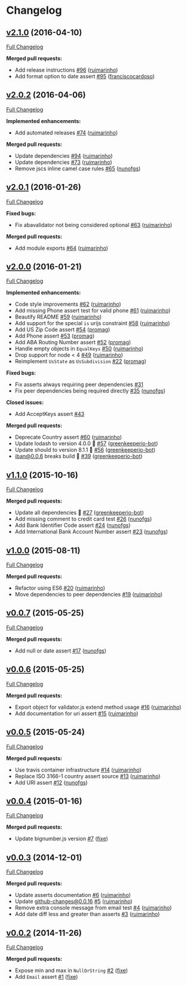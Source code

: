 # Changelog

## [v2.1.0](https://github.com/seegno/validator.js-asserts/tree/v2.1.0) (2016-04-10)
[Full Changelog](https://github.com/seegno/validator.js-asserts/compare/v2.0.2...v2.1.0)

**Merged pull requests:**

- Add release instructions [\#96](https://github.com/seegno/validator.js-asserts/pull/96) ([ruimarinho](https://github.com/ruimarinho))
- Add format option to date assert [\#95](https://github.com/seegno/validator.js-asserts/pull/95) ([franciscocardoso](https://github.com/franciscocardoso))

## [v2.0.2](https://github.com/seegno/validator.js-asserts/tree/v2.0.2) (2016-04-06)
[Full Changelog](https://github.com/seegno/validator.js-asserts/compare/v2.0.1...v2.0.2)

**Implemented enhancements:**

- Add automated releases [\#74](https://github.com/seegno/validator.js-asserts/pull/74) ([ruimarinho](https://github.com/ruimarinho))

**Merged pull requests:**

- Update dependencies [\#94](https://github.com/seegno/validator.js-asserts/pull/94) ([ruimarinho](https://github.com/ruimarinho))
- Update dependencies [\#73](https://github.com/seegno/validator.js-asserts/pull/73) ([ruimarinho](https://github.com/ruimarinho))
- Remove jscs inline camel case rules [\#65](https://github.com/seegno/validator.js-asserts/pull/65) ([nunofgs](https://github.com/nunofgs))

## [v2.0.1](https://github.com/seegno/validator.js-asserts/tree/v2.0.1) (2016-01-26)
[Full Changelog](https://github.com/seegno/validator.js-asserts/compare/v2.0.0...v2.0.1)

**Fixed bugs:**

- Fix abavalidator not being considered optional [\#63](https://github.com/seegno/validator.js-asserts/pull/63) ([ruimarinho](https://github.com/ruimarinho))

**Merged pull requests:**

- Add module exports [\#64](https://github.com/seegno/validator.js-asserts/pull/64) ([ruimarinho](https://github.com/ruimarinho))

## [v2.0.0](https://github.com/seegno/validator.js-asserts/tree/v2.0.0) (2016-01-21)
[Full Changelog](https://github.com/seegno/validator.js-asserts/compare/v1.1.0...v2.0.0)

**Implemented enhancements:**

- Code style improvements [\#62](https://github.com/seegno/validator.js-asserts/pull/62) ([ruimarinho](https://github.com/ruimarinho))
- Add missing Phone assert test for valid phone [\#61](https://github.com/seegno/validator.js-asserts/pull/61) ([ruimarinho](https://github.com/ruimarinho))
- Beautify README [\#59](https://github.com/seegno/validator.js-asserts/pull/59) ([ruimarinho](https://github.com/ruimarinho))
- Add support for the special `is` urijs constraint [\#58](https://github.com/seegno/validator.js-asserts/pull/58) ([ruimarinho](https://github.com/ruimarinho))
- Add US Zip Code assert [\#54](https://github.com/seegno/validator.js-asserts/pull/54) ([promag](https://github.com/promag))
- Add Phone assert [\#53](https://github.com/seegno/validator.js-asserts/pull/53) ([promag](https://github.com/promag))
- Add ABA Routing Number assert [\#52](https://github.com/seegno/validator.js-asserts/pull/52) ([promag](https://github.com/promag))
- Handle empty objects in `EqualKeys` [\#50](https://github.com/seegno/validator.js-asserts/pull/50) ([ruimarinho](https://github.com/ruimarinho))
- Drop support for node \< 4 [\#49](https://github.com/seegno/validator.js-asserts/pull/49) ([ruimarinho](https://github.com/ruimarinho))
- Reimplement `UsState` as `UsSubdivision` [\#22](https://github.com/seegno/validator.js-asserts/pull/22) ([promag](https://github.com/promag))

**Fixed bugs:**

- Fix asserts always requiring peer dependencies [\#31](https://github.com/seegno/validator.js-asserts/issues/31)
- Fix peer dependencies being required directly [\#35](https://github.com/seegno/validator.js-asserts/pull/35) ([nunofgs](https://github.com/nunofgs))

**Closed issues:**

- Add AcceptKeys assert [\#43](https://github.com/seegno/validator.js-asserts/issues/43)

**Merged pull requests:**

- Deprecate Country assert [\#60](https://github.com/seegno/validator.js-asserts/pull/60) ([ruimarinho](https://github.com/ruimarinho))
- Update lodash to version 4.0.0 🚀 [\#57](https://github.com/seegno/validator.js-asserts/pull/57) ([greenkeeperio-bot](https://github.com/greenkeeperio-bot))
- Update should to version 8.1.1 🚀 [\#56](https://github.com/seegno/validator.js-asserts/pull/56) ([greenkeeperio-bot](https://github.com/greenkeeperio-bot))
- iban@0.0.6 breaks build 🚨 [\#39](https://github.com/seegno/validator.js-asserts/pull/39) ([greenkeeperio-bot](https://github.com/greenkeeperio-bot))

## [v1.1.0](https://github.com/seegno/validator.js-asserts/tree/v1.1.0) (2015-10-16)
[Full Changelog](https://github.com/seegno/validator.js-asserts/compare/v1.0.0...v1.1.0)

**Merged pull requests:**

- Update all dependencies 🌴 [\#27](https://github.com/seegno/validator.js-asserts/pull/27) ([greenkeeperio-bot](https://github.com/greenkeeperio-bot))
- Add missing comment to credit card test [\#26](https://github.com/seegno/validator.js-asserts/pull/26) ([nunofgs](https://github.com/nunofgs))
- Add Bank Identifier Code assert [\#24](https://github.com/seegno/validator.js-asserts/pull/24) ([nunofgs](https://github.com/nunofgs))
- Add International Bank Account Number assert [\#23](https://github.com/seegno/validator.js-asserts/pull/23) ([nunofgs](https://github.com/nunofgs))

## [v1.0.0](https://github.com/seegno/validator.js-asserts/tree/v1.0.0) (2015-08-11)
[Full Changelog](https://github.com/seegno/validator.js-asserts/compare/v0.0.7...v1.0.0)

**Merged pull requests:**

- Refactor using ES6 [\#20](https://github.com/seegno/validator.js-asserts/pull/20) ([ruimarinho](https://github.com/ruimarinho))
- Move dependencies to peer dependencies [\#19](https://github.com/seegno/validator.js-asserts/pull/19) ([ruimarinho](https://github.com/ruimarinho))

## [v0.0.7](https://github.com/seegno/validator.js-asserts/tree/v0.0.7) (2015-05-25)
[Full Changelog](https://github.com/seegno/validator.js-asserts/compare/v0.0.6...v0.0.7)

**Merged pull requests:**

- Add null or date assert [\#17](https://github.com/seegno/validator.js-asserts/pull/17) ([nunofgs](https://github.com/nunofgs))

## [v0.0.6](https://github.com/seegno/validator.js-asserts/tree/v0.0.6) (2015-05-25)
[Full Changelog](https://github.com/seegno/validator.js-asserts/compare/v0.0.5...v0.0.6)

**Merged pull requests:**

- Export object for validator.js extend method usage [\#16](https://github.com/seegno/validator.js-asserts/pull/16) ([ruimarinho](https://github.com/ruimarinho))
- Add documentation for uri assert [\#15](https://github.com/seegno/validator.js-asserts/pull/15) ([ruimarinho](https://github.com/ruimarinho))

## [v0.0.5](https://github.com/seegno/validator.js-asserts/tree/v0.0.5) (2015-05-24)
[Full Changelog](https://github.com/seegno/validator.js-asserts/compare/v0.0.4...v0.0.5)

**Merged pull requests:**

- Use travis container infrastructure [\#14](https://github.com/seegno/validator.js-asserts/pull/14) ([ruimarinho](https://github.com/ruimarinho))
- Replace ISO 3166-1 country assert source [\#13](https://github.com/seegno/validator.js-asserts/pull/13) ([ruimarinho](https://github.com/ruimarinho))
- Add URI assert [\#12](https://github.com/seegno/validator.js-asserts/pull/12) ([nunofgs](https://github.com/nunofgs))

## [v0.0.4](https://github.com/seegno/validator.js-asserts/tree/v0.0.4) (2015-01-16)
[Full Changelog](https://github.com/seegno/validator.js-asserts/compare/v0.0.3...v0.0.4)

**Merged pull requests:**

- Update bignumber.js version [\#7](https://github.com/seegno/validator.js-asserts/pull/7) ([fixe](https://github.com/fixe))

## [v0.0.3](https://github.com/seegno/validator.js-asserts/tree/v0.0.3) (2014-12-01)
[Full Changelog](https://github.com/seegno/validator.js-asserts/compare/v0.0.2...v0.0.3)

**Merged pull requests:**

- Update asserts documentation [\#6](https://github.com/seegno/validator.js-asserts/pull/6) ([ruimarinho](https://github.com/ruimarinho))
- Update github-changes@0.0.16 [\#5](https://github.com/seegno/validator.js-asserts/pull/5) ([ruimarinho](https://github.com/ruimarinho))
- Remove extra console message from email test [\#4](https://github.com/seegno/validator.js-asserts/pull/4) ([ruimarinho](https://github.com/ruimarinho))
- Add date diff less and greater than asserts [\#3](https://github.com/seegno/validator.js-asserts/pull/3) ([ruimarinho](https://github.com/ruimarinho))

## [v0.0.2](https://github.com/seegno/validator.js-asserts/tree/v0.0.2) (2014-11-26)
[Full Changelog](https://github.com/seegno/validator.js-asserts/compare/v0.0.1...v0.0.2)

**Merged pull requests:**

- Expose min and max in `NullOrString` [\#2](https://github.com/seegno/validator.js-asserts/pull/2) ([fixe](https://github.com/fixe))
- Add `Email` assert [\#1](https://github.com/seegno/validator.js-asserts/pull/1) ([fixe](https://github.com/fixe))

